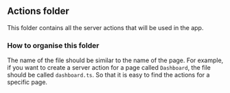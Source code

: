 ## Actions folder

This folder contains all the server actions that will be used in the app.

### How to organise this folder

The name of the file should be similar to the name of the page.
For example, if you want to create a server action for a page called `Dashboard`, the file should be called `dashboard.ts`. So that it is easy to find the actions for a specific page.
